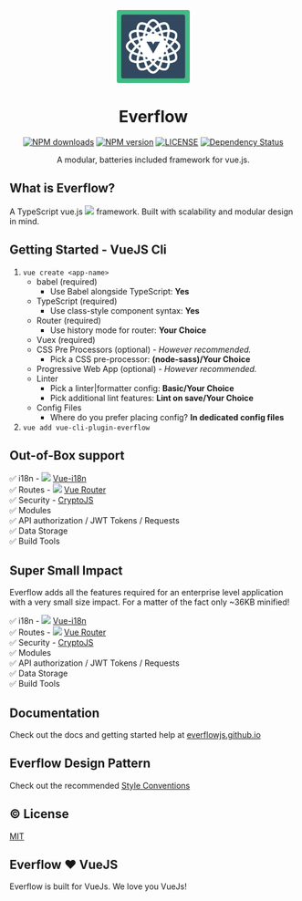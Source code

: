 <p align="center"><img width="128px" height="128px" src="./assets/everflow-logo.png" alt="Everflow Logo"></p>
<h1 align="center">Everflow</h1>
<p align="center">
    <a href="https://www.npmjs.com/package/everflow"><img src="https://img.shields.io/npm/dm/everflow.svg" alt="NPM downloads"></a>
    <a href="https://www.npmjs.com/package/everflow"><img src="https://img.shields.io/npm/v/everflow.svg" alt="NPM version"></a>
    <a href="https://github.com/AtomHash/everflow/blob/master/LICENSE"><img src="https://img.shields.io/npm/l/everflow.svg" alt="LICENSE"></a>
    <a href="https://david-dm.org/AtomHash/everflow"><img src="https://david-dm.org/AtomHash/everflow.svg" alt="Dependency Status"></a>
</p>

<p align="center">A modular, batteries included framework for vue.js.</p>


## What is Everflow?
A TypeScript vue.js <a href="https://vuejs.org" target="_blank"><img width="20" src="https://vuejs.org/images/logo.png"></a> framework. Built with scalability and modular design in mind.

## Getting Started - VueJS Cli
1. `vue create <app-name>`
    - babel (required)
        - Use Babel alongside TypeScript: **Yes**
    - TypeScript (required)
        - Use class-style component syntax: **Yes**
    - Router  (required)
        - Use history mode for router: **Your Choice**
    - Vuex (required)
    - CSS Pre Processors (optional) - *However recommended.*
        - Pick a CSS pre-processor: **(node-sass)/Your Choice**
    - Progressive Web App (optional) - *However recommended.*
    - Linter
        - Pick a linter|formatter config: **Basic/Your Choice**
        - Pick additional lint features: **Lint on save/Your Choice**
    - Config Files
        - Where do you prefer placing config? **In dedicated config files**
2. `vue add vue-cli-plugin-everflow`

## Out-of-Box support
:white_check_mark: i18n - <img width="15" src="https://raw.githubusercontent.com/kazupon/vue-i18n/v8.x/assets/vue-i18n-logo.png" /> <a href="https://kazupon.github.io/vue-i18n/" target="_blank">Vue-i18n</a></br>
:white_check_mark: Routes - <img width="15" src="https://vuejs.org/images/logo.png" /> <a href="https://router.vuejs.org/" target="_blank">Vue Router</a></br>
:white_check_mark: Security - <a href="https://github.com/brix/crypto-js" target="_blank">CryptoJS</a></br>
:white_check_mark: Modules</br>
:white_check_mark: API authorization / JWT Tokens / Requests</br>
:white_check_mark: Data Storage</br>
:white_check_mark: Build Tools</br>

## Super Small Impact
Everflow adds all the features required for an enterprise level application with a very small size impact. For a matter of the fact only ~36KB minified!

:white_check_mark: i18n - <img width="15" src="https://raw.githubusercontent.com/kazupon/vue-i18n/v8.x/assets/vue-i18n-logo.png" /> <a href="https://kazupon.github.io/vue-i18n/" target="_blank">Vue-i18n</a></br>
:white_check_mark: Routes - <img width="15" src="https://vuejs.org/images/logo.png" /> <a href="https://router.vuejs.org/" target="_blank">Vue Router</a></br>
:white_check_mark: Security - <a href="https://github.com/brix/crypto-js" target="_blank">CryptoJS</a></br>
:white_check_mark: Modules</br>
:white_check_mark: API authorization / JWT Tokens / Requests</br>
:white_check_mark: Data Storage</br>
:white_check_mark: Build Tools</br>

## Documentation
Check out the docs and getting started help at [everflowjs.github.io](https://everflowjs.github.io/v4/guide/)

## Everflow Design Pattern
Check out the recommended [Style Conventions](https://everflowjs.github.io/v4/style-guide/)

## :copyright: License
[MIT](http://opensource.org/licenses/MIT)

## Everflow ❤ VueJS
Everflow is built for VueJs. We love you VueJs!
